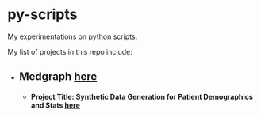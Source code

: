 # py-scripts
My experimentations on python scripts.

My list of projects in this repo include:
- ## Medgraph [here](./schema-gen/Medgraph%20Insight/README.md)
    * #### Project Title: Synthetic Data Generation for Patient Demographics and Stats [here](./schema-gen/Medgraph%20Insight/README.md)